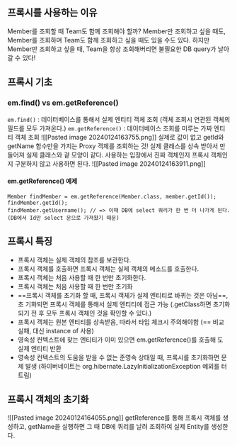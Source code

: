 ## 프록시를 사용하는 이유
Member를 조회할 때 Team도 함께 조회해야 할까?
Member만 조회하고 싶을 때도, Member를 조회하며 Team도 함께 조회하고 싶을 때도 있을 수도 있다. 
하지만 Member만 조회하고 싶을 때, Team을 항상 조회해버리면 불필요한 DB query가 날아갈 수 있다!

## 프록시 기초
### em.find() vs em.getReference()
`em.find()` : 데이터베이스를 통해서 실제 엔티티 객체 조회 (객체 조회시 연관된 객체의 필드를 모두  가져온다.)
`em.getReference()` : 데이터베이스 조회를 미루는 가짜 엔티티 객체 조회
![[Pasted image 20240124163755.png]]
실제로 값이 없고 getId와 getName 함수만을 가지는 Proxy 객체를 조회하는 것!
실제 클래스를 상속 받아서 만들어져 실제 클래스와 겉 모양이 같다.
사용하는 입장에서 진짜 객체인지 프록시 객체인지 구분하지 않고 사용하면 된다.
![[Pasted image 20240124163911.png]]
#### em.getReference() 예제
```
Member findMember = em.getReference(Member.class, member.getId());
findMember.getId();
findMember.getUsername(); // => 이때 DB에 select 쿼리가 한 번 더 나가게 된다. (DB에서 Id만 select 문으로 가져왔기 때문)
```

## 프록시 특징
- 프록시 객체는 실제 객체의 참조를 보관한다.
- 프록시 객체를 호출하면 프록시 객체는 실제 객체의 메소드를 호출한다.
- 프록시 객체는 처음 사용할 때 한 번만 초기화한다.
- 프록시 객체는 처음 사용할 때 한 번만 초기화 
- ==프록시 객체를 초기화 할 때, 프록시 객체가 실제 엔티티로 바뀌는 것은 아님==, 초 기화되면 프록시 객체를 통해서 실제 엔티티에 접근 가능 (.getClass하면 초기화 되기 전 후 모두 프록시 객체인 것을 확인할 수 있다.)
- 프록시 객체는 원본 엔티티를 상속받음, 따라서 타입 체크시 주의해야함 (== 비교 실패, 대신 instance of 사용) 
- 영속성 컨텍스트에 찾는 엔티티가 이미 있으면 em.getReference()를 호출해 도 실제 엔티티 반환 
- 영속성 컨텍스트의 도움을 받을 수 없는 준영속 상태일 때, 프록시를 초기화하면 문제 발생 (하이버네이트는 org.hibernate.LazyInitializationException 예외를 터트림)



## 프록시 객체의 초기화
![[Pasted image 20240124164055.png]]
getReference를 통해 프록시 객체를 생성하고, getName을 실행하면 그 때 DB에 쿼리를 날려 조회하여 실제 Entity를 생성한다.